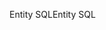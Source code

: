 <span data-ttu-id="1a4fd-101">Entity SQL</span><span class="sxs-lookup"><span data-stu-id="1a4fd-101">Entity SQL</span></span>
